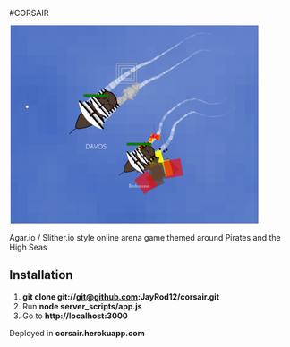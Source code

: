 #CORSAIR

![alt text](https://raw.githubusercontent.com/JayRod12/corsair/master/gameplay.png "Gameplay image")

Agar.io / Slither.io style online arena game themed around Pirates and the High Seas


## Installation



1. **git clone git://git@github.com:JayRod12/corsair.git**
2. Run **node server_scripts/app.js**
3. Go to **http://localhost:3000**

Deployed in **corsair.herokuapp.com**
